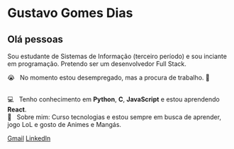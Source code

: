 # Gustavo Gomes Dias
## Olá pessoas
Sou estudante de Sistemas de Informação (terceiro período) e sou inciante em programação.
Pretendo ser um desenvolvedor Full Stack.

  😭 &nbsp; No momento estou desempregado, mas a procura de trabalho. 🙂
  
  <br/> 💻 &nbsp; Tenho conhecimento em **Python**, **C**, **JavaScript** e estou aprendendo **React**.
  <br/> 💬 &nbsp; Sobre mim: Curso tecnologias e estou sempre em busca de aprender, jogo LoL e gosto de Animes e Mangás.
  

[Gmail](mailto:01gustavodias@gmail.com)
[LinkedIn](https://www.linkedin.com/in/gustavo-gomes-dias-4b410b1b3/)
  

